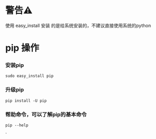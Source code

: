 # 警告⚠️

使用 easy_install 安装 的是给系统安装的，不建议直接使用系统的python

# pip 操作

### 安装pip

```
sudo easy_install pip
```
### 升级pip

```
pip install -U pip
```

### 帮助命令，可以了解pip的基本命令

```
pip --help
```

`
